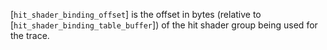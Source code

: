 [`hit_shader_binding_offset`] is the offset in bytes (relative to
[`hit_shader_binding_table_buffer`]) of the hit shader group being used
for the trace.